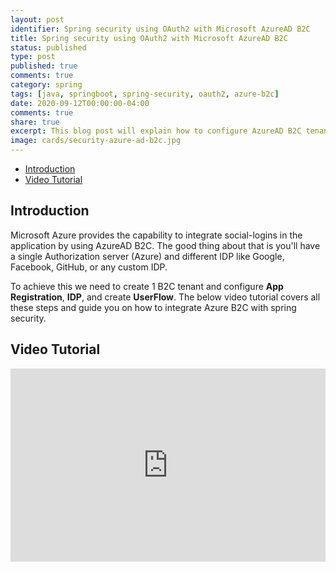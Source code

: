 ```yaml
---
layout: post
identifier: Spring security using OAuth2 with Microsoft AzureAD B2C
title: Spring security using OAuth2 with Microsoft AzureAD B2C
status: published
type: post
published: true
comments: true
category: spring
tags: [java, springboot, spring-security, oauth2, azure-b2c]
date: 2020-09-12T00:00:00-04:00
comments: true
share: true
excerpt: This blog post will explain how to configure AzureAD B2C tenant and integrate the same with Spring-Security OAuth2. 
image: cards/security-azure-ad-b2c.jpg
---
```

<style>
.videoWrapper {
    position: relative;
    padding-bottom: 56.25%; /* 16:9 */
    padding-top: 25px;
    height: 0;
}
.videoWrapper iframe {
    position: absolute;
    top: 0;
    left: 0;
    width: 100%;
    height: 100%;
}
</style>

* [Introduction](#intro)
* [Video Tutorial](#tutorial)

## Introduction <a name="intro"></a>
Microsoft Azure provides the capability to integrate social-logins in the application by using AzureAD B2C. 
 The good thing about that is you'll have a single Authorization server (Azure) and different IDP like Google, Facebook, GitHub, or any custom IDP.

To achieve this we need to create 1 B2C tenant and configure __App Registration__, __IDP__, and create __UserFlow__. The below video tutorial covers all these 
steps and guide you on how to integrate Azure B2C with spring security.


## Video Tutorial <a name="tutorial"></a>
<div class="videoWrapper">
    <iframe width="560" height="315" src="https://www.youtube.com/embed/z6ZbYZQyaco" frameborder="0" allow="accelerometer; autoplay; encrypted-media; gyroscope; picture-in-picture" allowfullscreen></iframe>
</div>
